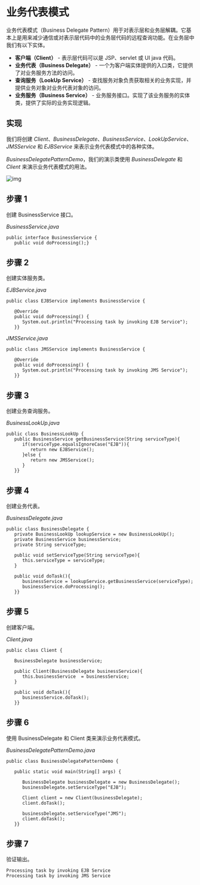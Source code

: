 # 业务代表模式

业务代表模式（Business Delegate Pattern）用于对表示层和业务层解耦。它基本上是用来减少通信或对表示层代码中的业务层代码的远程查询功能。在业务层中我们有以下实体。

- **客户端（Client）** - 表示层代码可以是 JSP、servlet 或 UI java 代码。
- **业务代表（Business Delegate）** - 一个为客户端实体提供的入口类，它提供了对业务服务方法的访问。
- **查询服务（LookUp Service）** - 查找服务对象负责获取相关的业务实现，并提供业务对象对业务代表对象的访问。
- **业务服务（Business Service）** - 业务服务接口。实现了该业务服务的实体类，提供了实际的业务实现逻辑。

## 实现

我们将创建 *Client*、*BusinessDelegate*、*BusinessService*、*LookUpService*、*JMSService* 和 *EJBService* 来表示业务代表模式中的各种实体。

*BusinessDelegatePatternDemo*，我们的演示类使用 *BusinessDelegate* 和 *Client* 来演示业务代表模式的用法。

![img](https://edu.aliyun.com/files/course/2017/09-24/131645d927e1421917.jpg)

## 步骤 1

创建 BusinessService 接口。

*BusinessService.java*

```
public interface BusinessService {
   public void doProcessing();}
```

## 步骤 2

创建实体服务类。

*EJBService.java*

```
public class EJBService implements BusinessService {

   @Override
   public void doProcessing() {
      System.out.println("Processing task by invoking EJB Service");
   }}
```

*JMSService.java*

```
public class JMSService implements BusinessService {

   @Override
   public void doProcessing() {
      System.out.println("Processing task by invoking JMS Service");
   }}
```

## 步骤 3

创建业务查询服务。

*BusinessLookUp.java*

```
public class BusinessLookUp {
   public BusinessService getBusinessService(String serviceType){
      if(serviceType.equalsIgnoreCase("EJB")){
         return new EJBService();
      }else {
         return new JMSService();
      }
   }}
```

## 步骤 4

创建业务代表。

*BusinessDelegate.java*

```
public class BusinessDelegate {
   private BusinessLookUp lookupService = new BusinessLookUp();
   private BusinessService businessService;
   private String serviceType;

   public void setServiceType(String serviceType){
      this.serviceType = serviceType;
   }

   public void doTask(){
      businessService = lookupService.getBusinessService(serviceType);
      businessService.doProcessing();		
   }}
```

## 步骤 5

创建客户端。

*Client.java*

```
public class Client {
	
   BusinessDelegate businessService;

   public Client(BusinessDelegate businessService){
      this.businessService  = businessService;
   }

   public void doTask(){		
      businessService.doTask();
   }}
```

## 步骤 6

使用 BusinessDelegate 和 Client 类来演示业务代表模式。

*BusinessDelegatePatternDemo.java*

```
public class BusinessDelegatePatternDemo {
	
   public static void main(String[] args) {

      BusinessDelegate businessDelegate = new BusinessDelegate();
      businessDelegate.setServiceType("EJB");

      Client client = new Client(businessDelegate);
      client.doTask();

      businessDelegate.setServiceType("JMS");
      client.doTask();
   }}
```

## 步骤 7

验证输出。

```
Processing task by invoking EJB Service
Processing task by invoking JMS Service
```

 